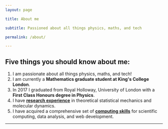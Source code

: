 ```yaml
---
layout: page

title: About me

subtitle: Passioned about all things physics, maths, and tech

permalink: /about/

---
```





## Five things you should know about me:

1. I am passionate about all things physics, maths, and tech!
2. I am currently a **Mathematics graduate student at King's College London**.
3. In 2017 I graduated from Royal Holloway, University of London with a
**First Class Honours degree in Physics**.
4. I have [**research experience**](/research) in theoretical statistical
mechanics and molecular dynamics.
5. I have acquired a comprehensive set of [**computing skills**](/computing-experience/) for
scientific computing, data analysis, and web development.


---
